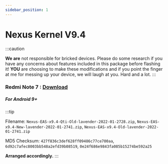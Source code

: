 ```yaml
---
sidebar_position: 1
---
```


# Nexus Kernel V9.4 #

:::caution


**We are** not responsible for bricked devices. Please
do some research if you have any concerns about features included in this package
before flashing it! **YOU** are choosing to make these modifications and if
you point the finger at me for messing up your device, we will laugh at you. Hard and a lot.
:::


### Redmi Note 7 : [Download](https://sourceforge.net/projects/nexuskernel/files/Lavender/)  ###

##### For Android 9+ #####

:::tip
 
Filename: `Nexus-EAS-x9.4-Qti-Old-lavender-2022-01-2728.zip`,
	  `Nexus-EAS-x9.4-New-lavender-2022-01-2741.zip`,
	  `Nexus-EAS-x9.4-Old-lavender-2022-01-2741.zip`

MD5 Checksum: `427f836c3def628ff09486c77ce700aa`,
	      `6d92c7afec8003bb548a2efd39b08519`,
	      `0e24f686e9843fa085b15274be592a25`	

**Arranged accordingly.**
:::
